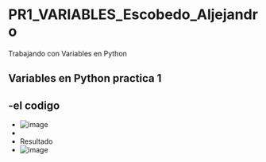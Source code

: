 # PR1_VARIABLES_Escobedo_Aljejandro
Trabajando con Variables en Python
## Variables en Python practica 1
-el codigo
-
- ![image](https://github.com/user-attachments/assets/f3566a91-d69d-4474-b61d-0cfd3afeee2b)
-
- Resultado
- ![image](https://github.com/user-attachments/assets/9c077b13-5c0d-42ef-8f5b-a98e02690e35)

